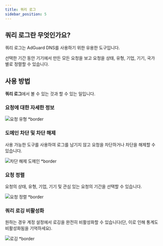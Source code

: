 ```yaml
---
title: 쿼리 로그
sidebar_position: 5
---
```


## 쿼리 로그란 무엇인가요?

쿼리 로그는 AdGuard DNS를 사용하기 위한 유용한 도구입니다.

선택한 기간 동안 기기에서 만든 모든 요청을 보고 요청을 상태, 유형, 기업, 기기, 국가별로 정렬할 수 있습니다.

## 사용 방법

**쿼리 로그**에서 볼 수 있는 것과 할 수 있는 일입니다.

### 요청에 대한 자세한 정보

![요청 유형 \*border](https://cdn.adtidy.org/content/kb/dns/private/new_dns/statistics/detailed_info.png)

### 도메인 차단 및 차단 해제

사용 가능한 도구를 사용하여 로그를 남기지 않고 요청을 차단하거나 차단을 해제할 수 있습니다.

![차단 해제 도메인 \*border](https://cdn.adtidy.org/content/kb/dns/private/new_dns/statistics/unblock_domain.png)

### 요청 정렬

요청의 상태, 유형, 기업, 기기 및 관심 있는 요청의 기간을 선택할 수 있습니다.

![요청 정렬 \*border](https://cdn.adtidy.org/content/kb/dns/private/new_dns/statistics/query_sorted.png)

### 쿼리 로깅 비활성화

원하는 경우 계정 설정에서 로깅을 완전히 비활성화할 수 있습니다(단, 이로 인해 통계도 비활성화됨을 기억하세요).

![로깅 \*border](https://cdn.adtidy.org/content/kb/dns/private/new_dns/statistics/logging.png)
